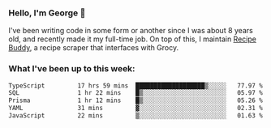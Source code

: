 ### Hello, I'm George 👋

I've been writing code in some form or another since I was about 8 years old, and recently made it my full-time job. On top of this, I maintain [Recipe Buddy](https://github.com/georgegebbett/recipe-buddy), a recipe scraper that interfaces with Grocy.  

<!--
**georgegebbett/georgegebbett** is a ✨ _special_ ✨ repository because its `README.md` (this file) appears on your GitHub profile.

Here are some ideas to get you started:

- 🔭 I’m currently working on ...
- 🌱 I’m currently learning ...
- 👯 I’m looking to collaborate on ...
- 🤔 I’m looking for help with ...
- 💬 Ask me about ...
- 📫 How to reach me: ...
- 😄 Pronouns: ...
- ⚡ Fun fact: ...
-->

### What I've been up to this week:
<!--START_SECTION:waka-->

```txt
TypeScript         17 hrs 59 mins  ███████████████████▒░░░░░   77.97 %
SQL                1 hr 22 mins    █▒░░░░░░░░░░░░░░░░░░░░░░░   05.97 %
Prisma             1 hr 12 mins    █▒░░░░░░░░░░░░░░░░░░░░░░░   05.26 %
YAML               31 mins         ▓░░░░░░░░░░░░░░░░░░░░░░░░   02.31 %
JavaScript         22 mins         ▒░░░░░░░░░░░░░░░░░░░░░░░░   01.63 %
```

<!--END_SECTION:waka-->

